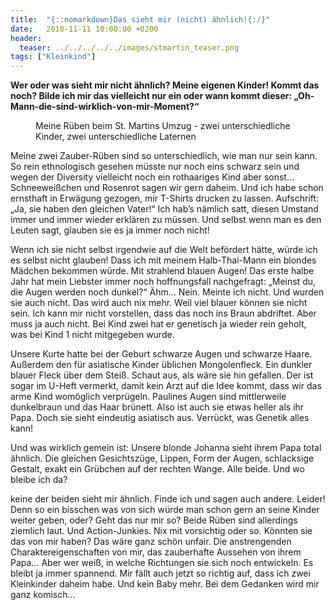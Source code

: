 ```yaml
---
title:  "{::nomarkdown}Das sieht mir (nicht) ähnlich!{:/}"
date:   2018-11-11 10:00:00 +0200
header:
  teaser: ../../../../../images/stmartin_teaser.png
tags: ["Kleinkind"]
---
```


**Wer oder was sieht mir nicht ähnlich? Meine eigenen Kinder! Kommt das noch? Bilde ich mir das vielleicht nur ein oder wann kommt dieser: „Oh-Mann-die-sind-wirklich-von-mir-Moment?“**

<figure>
  <img src="../../../../../images/stmartin.png" alt="">
  <figcaption>Meine Rüben beim St. Martins Umzug - zwei unterschiedliche Kinder, zwei unterschiedliche Laternen</figcaption>
</figure>

Meine zwei Zauber-Rüben sind so unterschiedlich, wie man nur sein kann. So rein ethnologisch gesehen müsste nur noch eins schwarz sein und wegen der Diversity vielleicht noch ein rothaariges Kind aber sonst… Schneeweißchen und Rosenrot sagen wir gern daheim. Und ich habe schon ernsthaft in Erwägung gezogen, mir T-Shirts drucken zu lassen. Aufschrift: „Ja, sie haben den gleichen Vater!“ Ich hab’s nämlich satt, diesen Umstand immer und immer wieder erklären zu müssen. Und selbst wenn man es den Leuten sagt, glauben sie es ja immer noch nicht!

Wenn ich sie nicht selbst irgendwie auf die Welt befördert hätte, würde ich es selbst nicht glauben! Dass ich mit meinem Halb-Thai-Mann ein blondes Mädchen bekommen würde. Mit strahlend blauen Augen! Das erste halbe Jahr hat mein Liebster immer noch hoffnungsfall nachgefragt: „Meinst du, die Augen werden noch dunkel?“ Ähm… Nein. Meinte ich nicht. Und wurden sie auch nicht. Das wird auch nix mehr. Weil viel blauer können sie nicht sein. Ich kann mir nicht vorstellen, dass das noch ins Braun abdriftet. Aber muss ja auch nicht. Bei Kind zwei hat er genetisch ja wieder rein geholt, was bei Kind 1 nicht mitgegeben wurde.

Unsere Kurte hatte bei der Geburt schwarze Augen und schwarze Haare. Außerdem den für asiatische Kinder üblichen Mongolenfleck. Ein dunkler blauer Fleck über dem Steiß. Schaut aus, als wäre sie hin gefallen. Der ist sogar im U-Heft vermerkt, damit kein Arzt auf die Idee kommt, dass wir das arme Kind womöglich verprügeln. Paulines Augen sind mittlerweile dunkelbraun und das Haar brünett. Also ist auch sie etwas heller als ihr Papa. Doch sie sieht eindeutig asiatisch aus. Verrückt, was Genetik alles kann!

Und was wirklich gemein ist: Unsere blonde Johanna sieht ihrem Papa total ähnlich. Die gleichen Gesichtszüge, Lippen, Form der Augen, schlacksige Gestalt, exakt ein Grübchen auf der rechten Wange. Alle beide. Und wo bleibe ich da?

keine der beiden sieht mir ähnlich. Finde ich und sagen auch andere. Leider! Denn so ein bisschen was von sich würde man schon gern an seine Kinder weiter geben, oder? Geht das nur mir so? Beide Rüben sind allerdings ziemlich laut. Und Action-Junkies. Nix mit vorsichtig oder so. Könnten sie das von mir haben? Das wäre ganz schön unfair. Die anstrengenden Charaktereigenschaften von mir, das zauberhafte Aussehen von ihrem Papa… Aber wer weiß, in welche Richtungen sie sich noch entwickeln. Es bleibt ja immer spannend. Mir fällt auch jetzt so richtig auf, dass ich zwei Kleinkinder daheim habe. Und kein Baby mehr. Bei dem Gedanken wird mir ganz komisch...
 












   






































